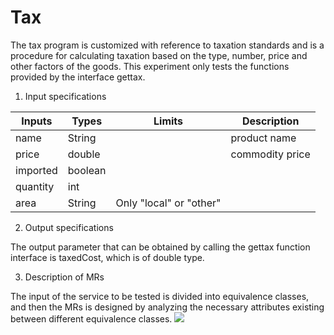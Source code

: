 # Tax

The tax program is customized with reference to taxation standards and is a procedure for calculating taxation based on the type, number, price and other factors of the goods. This experiment only tests the functions provided by the interface gettax.

1.	Input specifications

| Inputs       | Types  |  Limits  |Description|
| ----| -----| ---- |----|
|  name | String  |   | product name |
| price |  double |  | commodity price  |
| imported | boolean |  |  |
|quantity |  int |  |   |
| area | String  | Only "local" or "other" |  |

2.	Output specifications

The output parameter that can be obtained by calling the gettax function interface is taxedCost, which is of double type.
 
3.	Description of MRs

The input of the service to be tested is divided into equivalence classes, and then the MRs is designed by analyzing the necessary attributes existing between different equivalence classes.
![](https://cdn.jsdelivr.net/gh/Evan-ZJ/MyPic/img/20210329172441.jpg)
